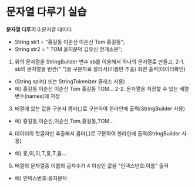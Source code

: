# 문자열 다루기 실습
**문자열 다루기**
0.문자열 데이터
- String str1 = "홍길동 이순신   이순신 Tom 홍길동";
- String str2 = "    TOM    을지문덕 김유신 연개소문";
1. 위의 문자열을 StringBuilder 변수 sb를 이용해서 하나의 문자열로 만들고,
2-1. sb의 문자열을 빈칸(" ")을 구분자로 잘라서(이름만 추출) 화면 출력(데이터확인)
- (String.split() 또는 StringTokenizer 클래스 사용)
- 예) 홍길동 이순신 이순신 Tom 홍길동 TOM...
2-2. 문자열을 저장할 수 있는 배열변수(names)에 저장
3. 배열에 있는 값을 구분자 콤마(,)로 구분하여 한라인에 출력(StringBuilder 사용)
- 예) 홍길동,이순신,이순신,Tom,홍길동,TOM...   
4. 데이터의 첫글자만 추출해서 콤마(,)로 구분하여 한라인에 출력(StringBuilder 사용)
- 예) 홍,이,이,T,홍,T,을... 
5. 배열의 문자열중 이름의 글자수가 4 이상인 값을 "인덱스번호:이름" 출력
- 예) 인덱스번호:을지문덕
